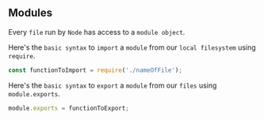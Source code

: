 ## Modules

Every `file` run by `Node` has access to a `module object`.

Here's the `basic syntax` to `import` a `module` from our `local filesystem` using `require`.

```javascript
const functionToImport = require('./nameOfFile');
```

Here's the `basic syntax` to `export` a `module` from our `files` using `module.exports`.

```javascript
module.exports = functionToExport;
```

